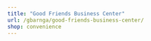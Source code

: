 ```yaml
---
title: "Good Friends Business Center"
url: /gbarnga/good-friends-business-center/
shop: convenience
---
```


